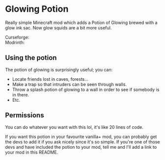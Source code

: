 # Glowing Potion

Really simple Minecraft mod which adds a Potion of Glowing brewed
with a glow ink sac. Now glow squids are a bit more useful.

Curseforge:  
Modrinth: 

## Using the potion
The potion of glowing is surprisingly useful; you can:
  - Locate friends lost in caves, forests...
  - Make a trap so that intruders can be seen through walls.
  - Throw a splash potion of glowing to a wall in order to see if somebody is in there.
  - Etc.

## Permissions
You can do whatever you want with this lol, it's like 20 lines of code.

If you want this potion in your favourite vanilla+ mod, you can probably get the devs to add it 
if you ask nicely since it's so simple. If you're one of those devs and have included the potion
to your mod, tell me and I'll add a link to your mod in this README.
